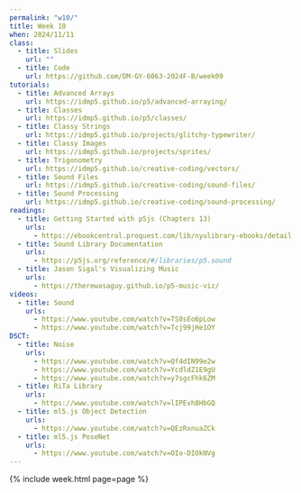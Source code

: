 ```yaml
---
permalink: "w10/"
title: Week 10
when: 2024/11/11
class:
  - title: Slides
    url: ""
  - title: Code
    url: https://github.com/DM-GY-6063-2024F-B/week09
tutorials:
  - title: Advanced Arrays
    url: https://idmp5.github.io/p5/advanced-arraying/
  - title: Classes
    url: https://idmp5.github.io/p5/classes/
  - title: Classy Strings
    url: https://idmp5.github.io/projects/glitchy-typewriter/
  - title: Classy Images
    url: https://idmp5.github.io/projects/sprites/
  - title: Trigonometry
    url: https://idmp5.github.io/creative-coding/vectors/
  - title: Sound Files
    url: https://idmp5.github.io/creative-coding/sound-files/
  - title: Sound Processing
    url: https://idmp5.github.io/creative-coding/sound-processing/
readings:
  - title: Getting Started with p5js (Chapters 13)
    urls:
      - https://ebookcentral.proquest.com/lib/nyulibrary-ebooks/detail.action?docID=4333728
  - title: Sound Library Documentation
    urls:
      - https://p5js.org/reference/#/libraries/p5.sound
  - title: Jason Sigal's Visualizing Music
    urls:
      - https://therewasaguy.github.io/p5-music-viz/
videos:
  - title: Sound
    urls:
      - https://www.youtube.com/watch?v=TS0sEo6pLow
      - https://www.youtube.com/watch?v=Tcj99jHe1OY
DSCT:
  - title: Noise
    urls:
      - https://www.youtube.com/watch?v=Qf4dIN99e2w
      - https://www.youtube.com/watch?v=YcdldZ1E9gU
      - https://www.youtube.com/watch?v=y7sgcFhk6ZM
  - title: RiTa Library
    urls:
      - https://www.youtube.com/watch?v=lIPEvh8HbGQ
  - title: ml5.js Object Detection
    urls:
      - https://www.youtube.com/watch?v=QEzRxnuaZCk
  - title: ml5.js PoseNet
    urls:
      - https://www.youtube.com/watch?v=OIo-DIOkNVg
---
```

{% include week.html page=page %}
